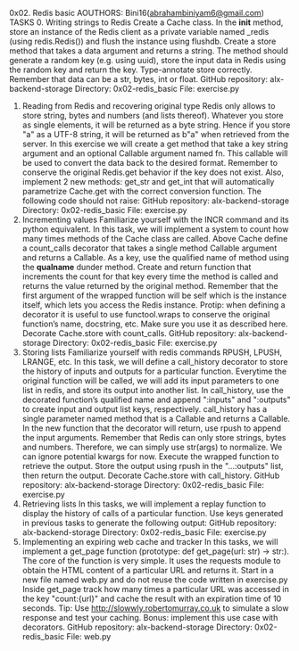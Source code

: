 0x02. Redis basic
AOUTHORS: Bini16(abrahambiniyam6@gmail.com)
TASKS
0. Writing strings to Redis
Create a Cache class. In the __init__ method, store an instance of the Redis client as a private variable named _redis (using redis.Redis()) and flush the instance using flushdb.
Create a store method that takes a data argument and returns a string. The method should generate a random key (e.g. using uuid), store the input data in Redis using the random key and return the key.
Type-annotate store correctly. Remember that data can be a str, bytes, int or float.
GitHub repository: alx-backend-storage
Directory: 0x02-redis_basic
File: exercise.py
1. Reading from Redis and recovering original type
Redis only allows to store string, bytes and numbers (and lists thereof). Whatever you store as single elements, it will be returned as a byte string. Hence if you store "a" as a UTF-8 string, it will be returned as b"a" when retrieved from the server.
In this exercise we will create a get method that take a key string argument and an optional Callable argument named fn. This callable will be used to convert the data back to the desired format.
Remember to conserve the original Redis.get behavior if the key does not exist.
Also, implement 2 new methods: get_str and get_int that will automatically parametrize Cache.get with the correct conversion function.
The following code should not raise:
GitHub repository: alx-backend-storage
Directory: 0x02-redis_basic
File: exercise.py
2. Incrementing values
Familiarize yourself with the INCR command and its python equivalent.
In this task, we will implement a system to count how many times methods of the Cache class are called.
Above Cache define a count_calls decorator that takes a single method Callable argument and returns a Callable.
As a key, use the qualified name of method using the __qualname__ dunder method.
Create and return function that increments the count for that key every time the method is called and returns the value returned by the original method.
Remember that the first argument of the wrapped function will be self which is the instance itself, which lets you access the Redis instance.
Protip: when defining a decorator it is useful to use functool.wraps to conserve the original function’s name, docstring, etc. Make sure you use it as described here.
Decorate Cache.store with count_calls.
GitHub repository: alx-backend-storage
Directory: 0x02-redis_basic
File: exercise.py
3. Storing lists
Familiarize yourself with redis commands RPUSH, LPUSH, LRANGE, etc.
In this task, we will define a call_history decorator to store the history of inputs and outputs for a particular function.
Everytime the original function will be called, we will add its input parameters to one list in redis, and store its output into another list.
In call_history, use the decorated function’s qualified name and append ":inputs" and ":outputs" to create input and output list keys, respectively.
call_history has a single parameter named method that is a Callable and returns a Callable.
In the new function that the decorator will return, use rpush to append the input arguments. Remember that Redis can only store strings, bytes and numbers. Therefore, we can simply use str(args) to normalize. We can ignore potential kwargs for now.
Execute the wrapped function to retrieve the output. Store the output using rpush in the "...:outputs" list, then return the output.
Decorate Cache.store with call_history.
GitHub repository: alx-backend-storage
Directory: 0x02-redis_basic
File: exercise.py
4. Retrieving lists
In this tasks, we will implement a replay function to display the history of calls of a particular function.
Use keys generated in previous tasks to generate the following output:
GitHub repository: alx-backend-storage
Directory: 0x02-redis_basic
File: exercise.py
5. Implementing an expiring web cache and tracker
In this tasks, we will implement a get_page function (prototype: def get_page(url: str) -> str:). The core of the function is very simple. It uses the requests module to obtain the HTML content of a particular URL and returns it.
Start in a new file named web.py and do not reuse the code written in exercise.py
Inside get_page track how many times a particular URL was accessed in the key "count:{url}" and cache the result with an expiration time of 10 seconds.
Tip: Use http://slowwly.robertomurray.co.uk to simulate a slow response and test your caching.
Bonus: implement this use case with decorators.
GitHub repository: alx-backend-storage
Directory: 0x02-redis_basic
File: web.py

